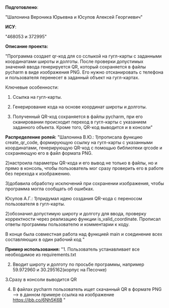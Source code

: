 __Подготовлено__:

"Шалонина Вероника Юрьевна и Юсупов Алексей Георгиевич"

__ИСУ__:

"468053 и 372995"

__Описание проекта:__

"Программа создает qr-код для со сслыкой на гугл-карты с заданными координатами широты и долготы. После проверки допустимых значений ввода генерируется QR, который сохраняется в файлы pycharm в виде изображения PNG. Его нужно отсканировать с телефона и пользователя перенесет в заданный объект на гугл-картах.

Ключевые особенности:

1. Ссылка на гугл-карты.

2. Генерирование кода на основе координат широты и долготы.

3. Полученный QR-код сохраняется в файлы pycharm, при его сканировании происходит переход в гугл-карты с указанием заданного объекта. Кроме того, QR-код выводится и в консоли"
   
__Распределение ролей:__
"Шалонина В.Ю.:
1)прописала функцию create_qr_code, формирующую ссылку на гугл-карты с указанными координатами, генерирующую QR-код с помощью библиотеки qrcode и сохраняющую его в файл формата PNG. 

2)настроила параметры QR-кода и его вывод не только в файлы, но и прямо в консоль, чтобы пользователь мог сразу проверить его в работе без перехода к изображению.

3)добавила обработку исключений при сохранении изображения, чтобы программа могла сообщать об ошибках.

Юсупов А.Г.:
1)придумал идею создания QR-кода с переносом пользователя в гугл-карты.

2)обозначил допустимую широту и долготу для ввода, проверку корректности через реализацию функции is_valid_coordinate. Прописал ответы программы пользователю и комментарии к коду.

В конце была совместная работа над функцией main и соединение всех составляющих в один рабочий код "

__Пример использования:__
"1. Пользователь устанавливает все необходимое из requirements.txt

2. Вводит широту и долготу по просьбе программы, например 59.972960 и 30.295162(корпус на Песочке)
   
3.Сразу в консоли выводится QR

4. В файлах pycharm пользователь ищет скачанный QR в формате PNG --> в данном примере ссылка на изображение https://ibb.co/6Nh5K6B "
